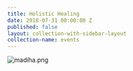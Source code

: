 ```yaml
---
title: Holistic Healing
date: 2018-07-31 00:00:00 Z
published: false
layout: collection-with-sidebar-layout
collection-name: events
---
```


![madiha.png]({{site.baseurl}}/media/madiha.png)
